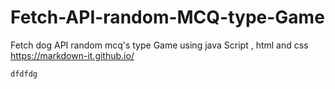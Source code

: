 # Fetch-API-random-MCQ-type-Game
Fetch dog API random mcq's type Game using java Script , html and css
https://markdown-it.github.io/


```js
dfdfdg

```
